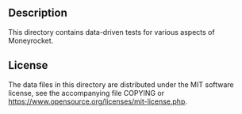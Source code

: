 Description
------------

This directory contains data-driven tests for various aspects of Moneyrocket.

License
--------

The data files in this directory are distributed under the MIT software
license, see the accompanying file COPYING or
https://www.opensource.org/licenses/mit-license.php.

